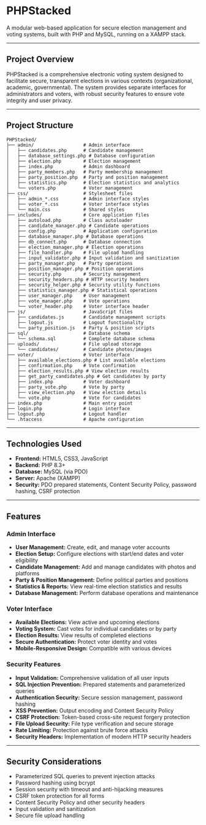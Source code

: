 # PHPStacked

A modular web-based application for secure election management and voting systems, built with PHP and MySQL, running on a XAMPP stack.

---

## Project Overview

PHPStacked is a comprehensive electronic voting system designed to facilitate secure, transparent elections in various contexts (organizational, academic, governmental). The system provides separate interfaces for administrators and voters, with robust security features to ensure vote integrity and user privacy.

---

## Project Structure

```
PHPStacked/
├── admin/                  # Admin interface
│   ├── candidates.php      # Candidate management
│   ├── database_settings.php # Database configuration
│   ├── election.php        # Election management
│   ├── index.php           # Admin dashboard
│   ├── party_members.php   # Party membership management
│   ├── party_position.php  # Party and position management
│   ├── statistics.php      # Election statistics and analytics
│   └── voters.php          # Voter management
├── css/                    # Stylesheet files
│   ├── admin_*.css         # Admin interface styles
│   ├── voter_*.css         # Voter interface styles
│   └── main.css            # Shared styles
├── includes/               # Core application files
│   ├── autoload.php        # Class autoloader
│   ├── candidate_manager.php # Candidate operations
│   ├── config.php          # Application configuration
│   ├── database_manager.php # Database operations
│   ├── db_connect.php      # Database connection
│   ├── election_manager.php # Election operations
│   ├── file_handler.php    # File upload handling
│   ├── input_validator.php # Input validation and sanitization
│   ├── party_manager.php   # Party operations
│   ├── position_manager.php # Position operations
│   ├── security.php        # Security management
│   ├── security_headers.php # HTTP security headers
│   ├── security_helper.php # Security utility functions
│   ├── statistics_manager.php # Statistical operations
│   ├── user_manager.php    # User management
│   ├── vote_manager.php    # Vote operations
│   └── voter_header.php    # Voter interface header
├── js/                     # JavaScript files
│   ├── candidates.js       # Candidate management scripts
│   ├── logout.js           # Logout functionality
│   └── party_position.js   # Party & position scripts
├── sql/                    # Database schema
│   └── schema.sql          # Complete database schema
├── uploads/                # File upload storage
│   └── candidates/         # Candidate photos/images
├── voter/                  # Voter interface
│   ├── available_elections.php # List available elections
│   ├── confirmation.php    # Vote confirmation
│   ├── election_results.php # View election results
│   ├── get_party_candidates.php # Get candidates by party
│   ├── index.php           # Voter dashboard
│   ├── party_vote.php      # Vote by party
│   ├── view_election.php   # View election details
│   └── vote.php            # Vote for candidates
├── index.php               # Main entry point
├── login.php               # Login interface
├── logout.php              # Logout handler
└── .htaccess               # Apache configuration
```

---

## Technologies Used

- **Frontend:** HTML5, CSS3, JavaScript
- **Backend:** PHP 8.3+
- **Database:** MySQL (via PDO)
- **Server:** Apache (XAMPP)
- **Security:** PDO prepared statements, Content Security Policy, password hashing, CSRF protection

---

## Features

### Admin Interface
- **User Management:** Create, edit, and manage voter accounts
- **Election Setup:** Configure elections with start/end dates and voter eligibility
- **Candidate Management:** Add and manage candidates with photos and platforms
- **Party & Position Management:** Define political parties and positions
- **Statistics & Reports:** View real-time election statistics and results
- **Database Management:** Perform database operations and maintenance

### Voter Interface
- **Available Elections:** View active and upcoming elections
- **Voting System:** Cast votes for individual candidates or by party
- **Election Results:** View results of completed elections
- **Secure Authentication:** Protect voter identity and votes
- **Mobile-Responsive Design:** Compatible with various devices

### Security Features
- **Input Validation:** Comprehensive validation of all user inputs
- **SQL Injection Prevention:** Prepared statements and parameterized queries
- **Authentication Security:** Secure session management, password hashing
- **XSS Prevention:** Output encoding and Content Security Policy
- **CSRF Protection:** Token-based cross-site request forgery protection
- **File Upload Security:** File type verification and secure storage
- **Rate Limiting:** Protection against brute force attacks
- **Security Headers:** Implementation of modern HTTP security headers

---

## Security Considerations

- Parameterized SQL queries to prevent injection attacks
- Password hashing using bcrypt
- Session security with timeout and anti-hijacking measures
- CSRF token protection for all forms
- Content Security Policy and other security headers
- Input validation and sanitization
- Secure file upload handling
